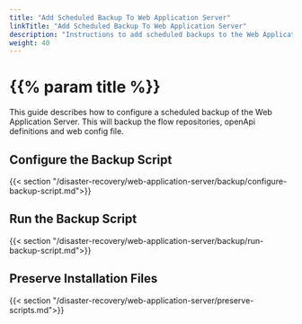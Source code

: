 ```yaml
---
title: "Add Scheduled Backup To Web Application Server"
linkTitle: "Add Scheduled Backup To Web Application Server"
description: "Instructions to add scheduled backups to the Web Application Server."
weight: 40
---
```


# {{% param title %}}

This guide describes how to configure a scheduled backup of the Web Application Server. This will backup the flow repositories, openApi definitions and web config file.

## Configure the Backup Script

{{< section "/disaster-recovery/web-application-server/backup/configure-backup-script.md">}}

## Run the Backup Script

{{< section "/disaster-recovery/web-application-server/backup/run-backup-script.md">}}

## Preserve Installation Files

{{< section "/disaster-recovery/web-application-server/preserve-scripts.md">}}